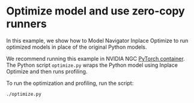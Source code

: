 <!--
Copyright (c) 2021-2023, NVIDIA CORPORATION. All rights reserved.

Licensed under the Apache License, Version 2.0 (the "License");
you may not use this file except in compliance with the License.
You may obtain a copy of the License at

    http://www.apache.org/licenses/LICENSE-2.0

Unless required by applicable law or agreed to in writing, software
distributed under the License is distributed on an "AS IS" BASIS,
WITHOUT WARRANTIES OR CONDITIONS OF ANY KIND, either express or implied.
See the License for the specific language governing permissions and
limitations under the License.
-->

# Optimize model and use zero-copy runners

In this example, we show how to Model Navigator Inplace Optimize to run optimized models in place of the original Python models.

We recommend running this example in NVIDIA NGC [PyTorch container](https://catalog.ngc.nvidia.com/orgs/nvidia/containers/pytorch).
The Python script `optimize.py` wraps the Python model using Inplace Optimize and then runs profiling.

To run the optimization and profiling, run the script:

```bash
./optimize.py
```
